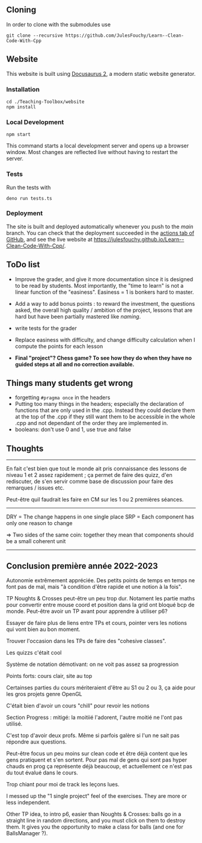 ## Cloning

In order to clone with the submodules use
```console
git clone --recursive https://github.com/JulesFouchy/Learn--Clean-Code-With-Cpp
```

## Website

This website is built using [Docusaurus 2](https://docusaurus.io/), a modern static website generator.

### Installation

```console
cd ./Teaching-Toolbox/website
npm install
```

### Local Development

```console
npm start
```

This command starts a local development server and opens up a browser window. Most changes are reflected live without having to restart the server.

### Tests

Run the tests with

```console
deno run tests.ts
```

### Deployment

The site is built and deployed automatically whenever you push to the *main* branch.
You can check that the deployment succeeded in the [actions tab of GitHub](https://github.com/JulesFouchy/Learn--Clean-Code-With-Cpp/actions), and see the live website at https://julesfouchy.github.io/Learn--Clean-Code-With-Cpp/.

## ToDo list

- Improve the grader, and give it more documentation since it is designed to be read by students. Most importantly, the "time to learn" is not a linear function of the "easiness". Easiness = 1 is bonkers hard to master.

- Add a way to add bonus points : to reward the investment, the questions asked, the overall high quality / ambition of the project, lessons that are hard but have been partially mastered like *naming*.

- write tests for the grader
- Replace easiness with difficulty, and change difficulty calculation when I compute the points for each lesson

- **Final "project"? Chess game? To see how they do when they have no guided steps at all and no correction available.**

## Things many students get wrong

- forgetting `#pragma once` in the headers
- Putting too many things in the headers; especially the declaration of functions that are only used in the .cpp. Instead they could declare them at the top of the .cpp if they still want them to be accessible in the whole .cpp and not dependant of the order they are implemented in.
- booleans: don't use 0 and 1, use true and false

## Thoughts

---

En fait c'est bien que tout le monde ait pris connaissance des lessons de niveau 1 et 2 assez rapidement ; ça permet de faire des quizz, d'en rediscuter, de s'en servir comme base de discussion pour faire des remarques / issues etc.

Peut-être quil faudrait les faire en CM sur les 1 ou 2 premières séances.

---
DRY = The change happens in one single place
SRP = Each component has only one reason to change

=> Two sides of the same coin: together they mean that components should be a small coherent unit

---

## Conclusion première année 2022-2023

Autonomie extrêmement appréciée. Des petits points de temps en temps ne font pas de mal, mais "à condition d'être rapide et une notion à la fois".

TP Noughts & Crosses peut-être un peu trop dur. Notament les partie maths pour convertir entre mouse coord et position dans la grid ont bloqué bcp de monde. Peut-être avoir un TP avant pour apprendre à utiliser p6?

Essayer de faire plus de liens entre TPs et cours, pointer vers les notions qui vont bien au bon moment.

Trouver l'occasion dans les TPs de faire des "cohesive classes".

Les quizzs c'était cool

Système de notation démotivant: on ne voit pas assez sa progression

Points forts: cours clair, site au top

Certainses parties du cours mériteraient d'être au S1 ou 2 ou 3, ça aide pour les gros projets genre OpenGL

C'était bien d'avoir un cours "chill" pour revoir les notions

Section Progress : mitigé: la moitiié l'adorent, l'autre moitié ne l'ont pas utilisé. 

C'est top d'avoir deux profs. Même si parfois galère si l'un ne sait pas répondre aux questions.

Peut-être focus un peu moins sur clean code et être déjà content que les gens pratiquent et s'en sortent. Pour pas mal de gens qui sont pas hyper chauds en prog ça représente déjà beaucoup, et actuellement ce n'est pas du tout évalué dans le cours.

Trop chiant pour moi de track les leçons lues.

I messed up the "1 single project" feel of the exercises. They are more or less independent.


Other TP idea, to intro p6, easier than Noughts & Crosses: balls go in a straight line in random directions, and you must click on them to destroy them. It gives you the opportunity to make a class for balls (and one for BallsManager ?).